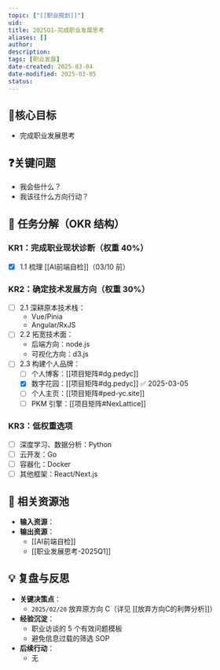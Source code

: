 ```yaml
---
topic: ["[[职业规划]]"]
uid: 
title: 2025Q1-完成职业发展思考
aliases: []
author: 
description: 
tags: [职业发展]
date-created: 2025-03-04
date-modified: 2025-03-05
status: 
---
```


## 🚀核心目标

- 完成职业发展思考

## ❓关键问题

- 我会些什么？
- 我该往什么方向行动？

## 📌 任务分解（OKR 结构）

### KR1：完成职业现状诊断（权重 40%）

- [x] 1.1 梳理 [[AI前端自检]]（03/10 前）

### KR2：确定技术发展方向（权重 30%）

- [ ] 2.1 深耕原本技术栈：
	- Vue/Pinia
	- Angular/RxJS
- [ ] 2.2 拓宽技术面：
	- 后端方向：node.js
	- 可视化方向：d3.js
- [ ] 2.3 构建个人品牌：
	- [ ] 个人博客：[[项目矩阵#dg.pedyc]]
	- [x] 数字花园：[[项目矩阵#dg.pedyc]] ✅ 2025-03-05
	- [ ] 个人主页：[[项目矩阵#ped-yc.site]]
	- [ ] PKM 引擎：[[项目矩阵#NexLattice]]

### KR3：低权重选项

- [ ] 深度学习、数据分析：Python
- [ ] 云开发：Go
- [ ] 容器化：Docker
- [ ] 其他框架：React/Next.js

## 🔗 相关资源池

- **输入资源**：
- **输出资源**：
	- [[AI前端自检]]
	- [[职业发展思考-2025Q1]]

## 💡 复盘与反思

- **关键决策点**：
	- `2025/02/20` 放弃原方向 C（详见 [[放弃方向C的利弊分析]]）
- **经验沉淀**：
	- 职业访谈的 5 个有效问题模板
	- 避免信息过载的筛选 SOP
- **后续行动**：
	- 无
